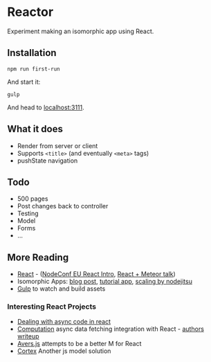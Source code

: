 # Reactor

Experiment making an isomorphic app using React.

## Installation

    npm run first-run

And start it:

    gulp

And head to [localhost:3111](localhost:3111).

## What it does

- Render from server or client
- Supports `<title>` (and eventually `<meta>` tags)
- pushState navigation

## Todo

- 500 pages
- Post changes back to controller
- Testing
- Model
- Forms
- ...

## More Reading

- [React](http://facebook.github.io/react/) - ([NodeConf EU React Intro](https://www.youtube.com/watch?v=x7cQ3mrcKaY), [React + Meteor talk](https://www.youtube.com/watch?v=Lqcs6hPOcFw#t=3001))
- Isomorphic Apps: [blog post](http://nerds.airbnb.com/isomorphic-javascript-future-web-apps/), [tutorial app](https://github.com/spikebrehm/isomorphic-tutorial), [scaling by nodejitsu](https://blog.nodejitsu.com/scaling-isomorphic-javascript-code/)
- [Gulp](https://github.com/gulpjs/gulp) to watch and build assets

### Interesting React Projects

- [Dealing with async code in react](https://caurea.org/2014/02/04/dealing-with-asynchronous-code-in-react-components.html)
- [Computation](https://github.com/wereHamster/computation) async data fetching integration with React - [authors writeup](https://caurea.org/2014/02/04/dealing-with-asynchronous-code-in-react-components.html)
- [Avers.js](https://github.com/wereHamster/avers) attempts to be a better M for React
- [Cortex](https://github.com/mquan/cortex) Another js model solution